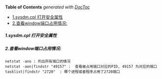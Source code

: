 <!-- START doctoc generated TOC please keep comment here to allow auto update -->
<!-- DON'T EDIT THIS SECTION, INSTEAD RE-RUN doctoc TO UPDATE -->
**Table of Contents**  *generated with [DocToc](https://github.com/thlorenz/doctoc)*

- [1.sysdm.cpl 打开安全属性](#1sysdmcpl-%E6%89%93%E5%BC%80%E5%AE%89%E5%85%A8%E5%B1%9E%E6%80%A7)
- [2.查看window端口占用情况:](#2%E6%9F%A5%E7%9C%8Bwindow%E7%AB%AF%E5%8F%A3%E5%8D%A0%E7%94%A8%E6%83%85%E5%86%B5)

<!-- END doctoc generated TOC please keep comment here to allow auto update -->

##### 1.sysdm.cpl 打开安全属性

##### 2.查看window端口占用情况:
	netstat -ano : 列出所有端口的情况
	netstat -aon|findstr "49157" :  查看被占用端口对应的PID, 49157 为对应的端口
	tasklist|findstr "2720"  : 哪个进程或者程序占用了2720端口





